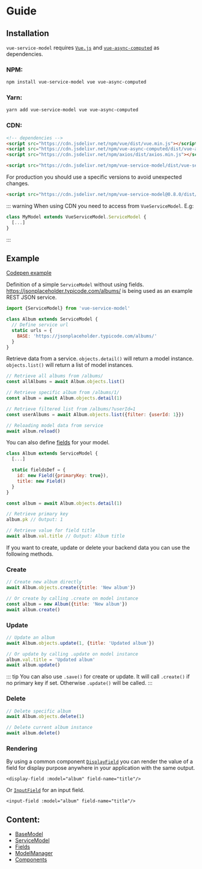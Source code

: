 # Guide

## Installation

`vue-service-model` requires [`Vue.js`](https://vuejs.org/) and [`vue-async-computed`](https://github.com/foxbenjaminfox/vue-async-computed) as dependencies.

### NPM:
```sh
npm install vue-service-model vue vue-async-computed
```

### Yarn:
```sh
yarn add vue-service-model vue vue-async-computed
```

### CDN:
```html
<!-- dependencies -->
<script src="https://cdn.jsdelivr.net/npm/vue/dist/vue.min.js"></script>
<script src="https://cdn.jsdelivr.net/npm/vue-async-computed/dist/vue-async-computed.min.js"></script>
<script src="https://cdn.jsdelivr.net/npm/axios/dist/axios.min.js"></script>

<script src="https://cdn.jsdelivr.net/npm/vue-service-model/dist/vue-service-model.min.js"></script>
```

For production you should use a specific versions to avoid unexpected changes.
```html
<script src="https://cdn.jsdelivr.net/npm/vue-service-model@0.8.0/dist/vue-service-model.min.js"></script>
```

::: warning
When using CDN you need to access from `VueServiceModel`. E.g:
```js
class MyModel extends VueServiceModel.ServiceModel {
  [...]
}
```
:::


## Example

[Codepen example](https://codepen.io/freakzlike/pen/WNvWJXg)

Definition of a simple `ServiceModel` without using fields. https://jsonplaceholder.typicode.com/albums/ is being used as an example REST JSON service.
```js
import {ServiceModel} from 'vue-service-model'

class Album extends ServiceModel {
  // Define service url
  static urls = {
    BASE: 'https://jsonplaceholder.typicode.com/albums/'
  }
}
```

Retrieve data from a service. `objects.detail()` will return a model instance. `objects.list()` will return a list of model instances.

```js
// Retrieve all albums from /albums/
const allAlbums = await Album.objects.list()

// Retrieve specific album from /albums/1/
const album = await Album.objects.detail(1)

// Retrieve filtered list from /albums/?userId=1
const userAlbums = await Album.objects.list({filter: {userId: 1}})

// Reloading model data from service
await album.reload()
```

You can also define [fields](/guide/fields.html) for your model.

```js
class Album extends ServiceModel {
  [...]

  static fieldsDef = {
    id: new Field({primaryKey: true}),
    title: new Field()
  }
}

const album = await Album.objects.detail(1)

// Retrieve primary key
album.pk // Output: 1

// Retrieve value for field title
await album.val.title // Output: Album title
```

If you want to create, update or delete your backend data you can use the following methods.

### Create
```js
// Create new album directly
await Album.objects.create({title: 'New album'})

// Or create by calling .create on model instance
const album = new Album({title: 'New album'})
await album.create()
```

### Update
```js
// Update an album
await Album.objects.update(1, {title: 'Updated album'})

// Or update by calling .update on model instance
album.val.title = 'Updated album'
await album.update()
```

::: tip
You can also use `.save()` for create or update. It will call `.create()` if no primary key if set.
Otherwise `.update()` will be called. 
:::

### Delete
```js
// Delete specific album
await Album.objects.delete(1)

// Delete current album instance
await album.delete()
```

### Rendering

By using a common component [`DisplayField`](/guide/components.html#displayfield) you can render the value of a field for display purpose anywhere in your application with the same output.
```vue
<display-field :model="album" field-name="title"/>
```

Or [`InputField`](/guide/components.html#inputfield) for an input field.

```vue
<input-field :model="album" field-name="title"/>
```

## Content:
* [BaseModel](/guide/base-model/)
* [ServiceModel](/guide/service-model/)
* [Fields](/guide/fields/)
* [ModelManager](/guide/model-manager/)
* [Components](/guide/components/)
